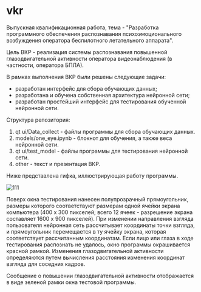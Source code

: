 # vkr

Выпускная квалификационная работа, тема - "Разработка программного обеспечения распознавания психоэмоционального возбуждения оператора беспилотного летательного аппарата".

Цель ВКР - реализация системы распознавания повышенной глазодвигательной активности оператора видеонаблюдения (в частности, оператора БПЛА).

В рамках выполнения ВКР были решены следующие задачи:
- разработан интерфейс для сбора обучающих данных;
- разработана и обучена собственная архитектура нейронной сети;
- разработан простейший интерфейс для тестирования обученной нейронной сети.

Структура репозитория:
1. qt ui/Data_collect - файлы программы для сбора обучающих данных. 
2. models/one_eye.ipynb - блокнот для обучения, а также веса нейронной сети.
3. qt ui/test_model - файлы программы для тестирования нейронной сети.
4. other - текст и презентация ВКР.

Ниже представлена гифка, иллюстрирующая работу программы.

![111](https://github.com/Vladislav-IS/vkr/assets/74904348/fca793c0-6927-471c-95f2-6d8c9d9609ae)

Поверх окна тестирования нанесен полупрозрачный прямоугольник, размеры которого соответствуют размерам одной ячейки экрана компьютера (400 х 300 пикселей; всего 12 ячеек - разрешение экрана составляет 1600 х 900 пикселей). При изменении направления взгляда пользователя нейронная сеть рассчитывает координаты точки взгляда, и прямоугольник перемещается в ту ячейку экрана, которая соответствует рассчитанным координатам. Если лицо или глаза в ходе тестирования распознать не удалось, окно программы окрашивается красной рамкой. Изменения глазодвигательной активности определяются путем вычисления расстояния изменения координат взгляда для соседних кадров. 

Сообщение о повышении глазодвигательной активности отображается в виде зеленой рамки окна тестовой программы.
